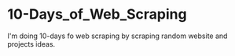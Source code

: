 # 10-Days_of_Web_Scraping
I'm doing 10-days fo web scraping by scraping random website and projects ideas.
